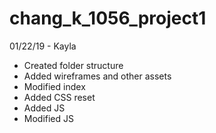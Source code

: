 # chang_k_1056_project1

01/22/19 - Kayla

- Created folder structure
- Added wireframes and other assets
- Modified index
- Added CSS reset
- Added JS
- Modified JS